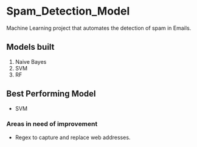 # Spam_Detection_Model
Machine Learning project that automates the detection of spam in Emails.

## Models built
1. Naive Bayes
2. SVM 
3. RF 

## Best Performing Model
- SVM 

### Areas in need of improvement
- Regex to capture and replace web addresses.

